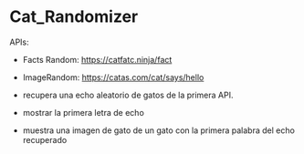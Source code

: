 # Cat_Randomizer

APIs:
- Facts Random: https://catfatc.ninja/fact
- ImageRandom: https://catas.com/cat/says/hello


- recupera una echo aleatorio de gatos de la primera API.
- mostrar la primera letra de echo
- muestra una imagen de gato de un gato con la primera palabra del echo recuperado
